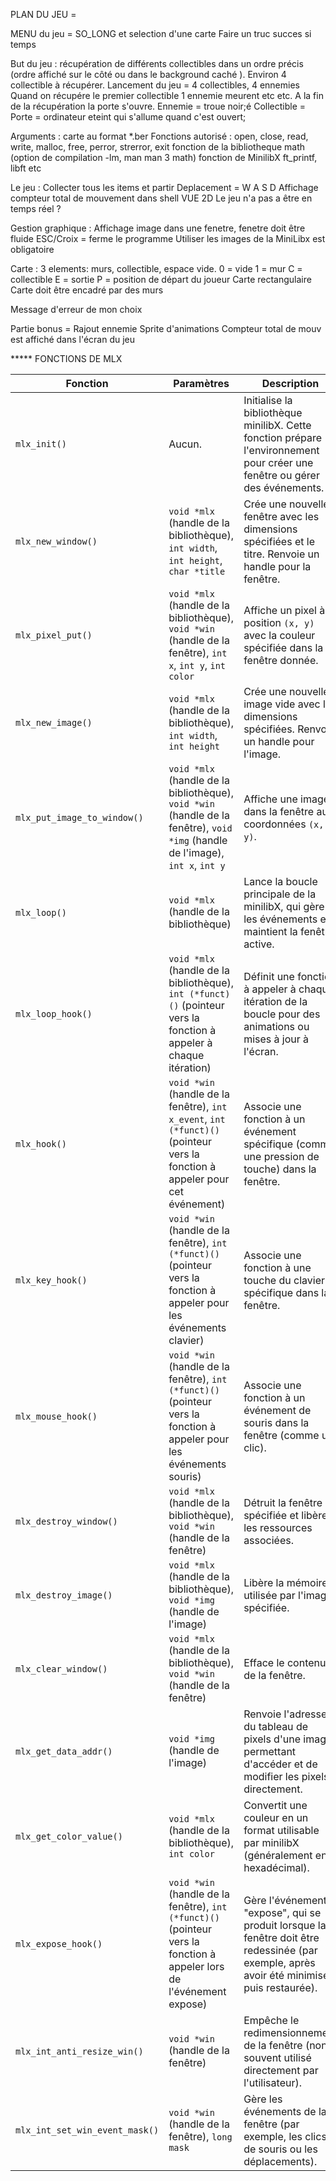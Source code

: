 PLAN DU JEU =

MENU du jeu = SO_LONG et selection d'une carte
Faire un truc succes si temps

But du jeu : récupération de différents collectibles dans un ordre précis (ordre affiché sur le côté ou dans le background caché ).
Environ 4 collectible à récupérer.
Lancement du jeu = 4 collectibles, 4 ennemies
Quand on récupére le premier collectible 1 ennemie meurent etc etc. A la fin de la récupération la porte s'ouvre.
Ennemie = troue noir;é
Collectible =
Porte = ordinateur eteint qui s'allume quand c'est ouvert;


Arguments : carte au format *.ber 
Fonctions autorisé :
open, close, read, write, malloc, free, perror, strerror, exit
fonction de la bibliotheque math (option de compilation -lm, man man 3 math)
fonction de MinilibX
ft_printf, libft etc 


Le jeu : 
Collecter tous les items et partir 
Deplacement = W A S D
Affichage compteur total de mouvement dans shell 
VUE 2D 
Le jeu n'a pas a être en temps réel ?

Gestion graphique : 
Affichage image dans une fenetre, fenetre doit être fluide
ESC/Croix = ferme le programme 
Utiliser les images de la MiniLibx est obligatoire 

Carte :
3 elements: murs, collectible, espace vide.
0 = vide
1 = mur
C = collectible
E = sortie
P = position de départ du joueur
Carte rectangulaire 
Carte doit être encadré par des murs

Message d'erreur de mon choix

Partie bonus =
Rajout ennemie 
Sprite d'animations
Compteur total de mouv est affiché dans l'écran du jeu

***** FONCTIONS DE MLX

| **Fonction**                        | **Paramètres**                                                                                   | **Description**                                                                                                                                                 |
|-------------------------------------|-------------------------------------------------------------------------------------------------|-----------------------------------------------------------------------------------------------------------------------------------------------------------------|
| `mlx_init()`                        | Aucun.                                                                                           | Initialise la bibliothèque minilibX. Cette fonction prépare l'environnement pour créer une fenêtre ou gérer des événements.                                    |
| `mlx_new_window()`                  | `void *mlx` (handle de la bibliothèque), `int width`, `int height`, `char *title`                 | Crée une nouvelle fenêtre avec les dimensions spécifiées et le titre. Renvoie un handle pour la fenêtre.                                                        |
| `mlx_pixel_put()`                   | `void *mlx` (handle de la bibliothèque), `void *win` (handle de la fenêtre), `int x`, `int y`, `int color` | Affiche un pixel à la position `(x, y)` avec la couleur spécifiée dans la fenêtre donnée.                                                                      |
| `mlx_new_image()`                   | `void *mlx` (handle de la bibliothèque), `int width`, `int height`                                 | Crée une nouvelle image vide avec les dimensions spécifiées. Renvoie un handle pour l'image.                                                                  |
| `mlx_put_image_to_window()`         | `void *mlx` (handle de la bibliothèque), `void *win` (handle de la fenêtre), `void *img` (handle de l'image), `int x`, `int y` | Affiche une image dans la fenêtre aux coordonnées `(x, y)`.                                                                                                   |
| `mlx_loop()`                        | `void *mlx` (handle de la bibliothèque)                                                           | Lance la boucle principale de la minilibX, qui gère les événements et maintient la fenêtre active.                                                            |
| `mlx_loop_hook()`                   | `void *mlx` (handle de la bibliothèque), `int (*funct)()` (pointeur vers la fonction à appeler à chaque itération) | Définit une fonction à appeler à chaque itération de la boucle pour des animations ou mises à jour à l'écran.                                                  |
| `mlx_hook()`                        | `void *win` (handle de la fenêtre), `int x_event`, `int (*funct)()` (pointeur vers la fonction à appeler pour cet événement) | Associe une fonction à un événement spécifique (comme une pression de touche) dans la fenêtre.                                                                  |
| `mlx_key_hook()`                    | `void *win` (handle de la fenêtre), `int (*funct)()` (pointeur vers la fonction à appeler pour les événements clavier) | Associe une fonction à une touche du clavier spécifique dans la fenêtre.                                                                                      |
| `mlx_mouse_hook()`                  | `void *win` (handle de la fenêtre), `int (*funct)()` (pointeur vers la fonction à appeler pour les événements souris) | Associe une fonction à un événement de souris dans la fenêtre (comme un clic).                                                                                 |
| `mlx_destroy_window()`              | `void *mlx` (handle de la bibliothèque), `void *win` (handle de la fenêtre)                       | Détruit la fenêtre spécifiée et libère les ressources associées.                                                                                                |
| `mlx_destroy_image()`               | `void *mlx` (handle de la bibliothèque), `void *img` (handle de l'image)                          | Libère la mémoire utilisée par l'image spécifiée.                                                                                                              |
| `mlx_clear_window()`                | `void *mlx` (handle de la bibliothèque), `void *win` (handle de la fenêtre)                       | Efface le contenu de la fenêtre.                                                                                                                                 |
| `mlx_get_data_addr()`               | `void *img` (handle de l'image)                                                                   | Renvoie l'adresse du tableau de pixels d'une image, permettant d'accéder et de modifier les pixels directement.                                                |
| `mlx_get_color_value()`             | `void *mlx` (handle de la bibliothèque), `int color`                                              | Convertit une couleur en un format utilisable par minilibX (généralement en hexadécimal).                                                                      |
| `mlx_expose_hook()`                 | `void *win` (handle de la fenêtre), `int (*funct)()` (pointeur vers la fonction à appeler lors de l'événement expose) | Gère l'événement "expose", qui se produit lorsque la fenêtre doit être redessinée (par exemple, après avoir été minimisée puis restaurée).                      |
| `mlx_int_anti_resize_win()`         | `void *win` (handle de la fenêtre)                                                                | Empêche le redimensionnement de la fenêtre (non souvent utilisé directement par l'utilisateur).                                                                 |
| `mlx_int_set_win_event_mask()`      | `void *win` (handle de la fenêtre), `long mask`                                                   | Gère les événements de la fenêtre (par exemple, les clics de souris ou les déplacements).                                                                     |


